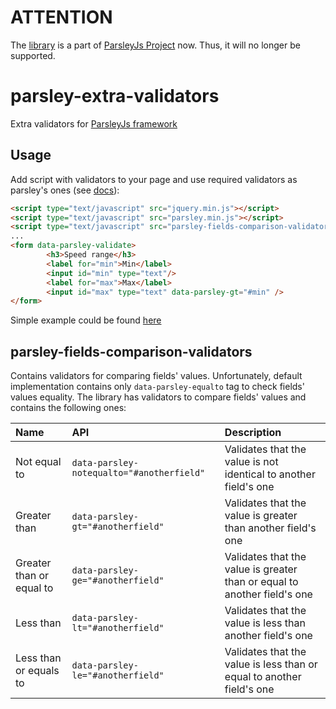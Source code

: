 # ATTENTION

The [library](https://github.com/guillaumepotier/Parsley.js/blob/master/src/extra/validator/comparison.js) is a part of [ParsleyJs Project](https://github.com/guillaumepotier/Parsley.js) now. Thus, it will no longer be supported.

parsley-extra-validators
========================

Extra validators for [ParsleyJs framework](https://github.com/guillaumepotier/Parsley.js)

## Usage

Add script with validators to your page and use required validators as parsley's ones (see [docs](http://parsleyjs.org/doc/)): 

```html
<script type="text/javascript" src="jquery.min.js"></script>
<script type="text/javascript" src="parsley.min.js"></script>
<script type="text/javascript" src="parsley-fields-comparison-validators.js"></script>
...
<form data-parsley-validate>
		<h3>Speed range</h3>
		<label for="min">Min</label>
		<input id="min" type="text"/>
		<label for="max">Max</label>
		<input id="max" type="text" data-parsley-gt="#min" />
</form>
```

Simple example could be found [here](http://mvpotter.github.io/parsley-extra-validators/)

parsley-fields-comparison-validators
------------------------------------

Contains validators for comparing fields' values. Unfortunately, default implementation contains only `data-parsley-equalto` tag to check fields' values equality. The library has validators to compare fields' values and contains the following ones:

|Name                    |API                                       | Description |
|:-----------------------|:-----------------------------------------|:------------|
|Not equal to            | `data-parsley-notequalto="#anotherfield"`|Validates that the value is not identical to another field's one
|Greater than            | `data-parsley-gt="#anotherfield"`        |Validates that the value is greater than another field's one
|Greater than or equal to| `data-parsley-ge="#anotherfield"`        |Validates that the value is greater than or equal to another field's one
|Less than               | `data-parsley-lt="#anotherfield"`        |Validates that the value is less than another field's one
|Less than or equals to  | `data-parsley-le="#anotherfield"`        |Validates that the value is less than or equal to another field's one
